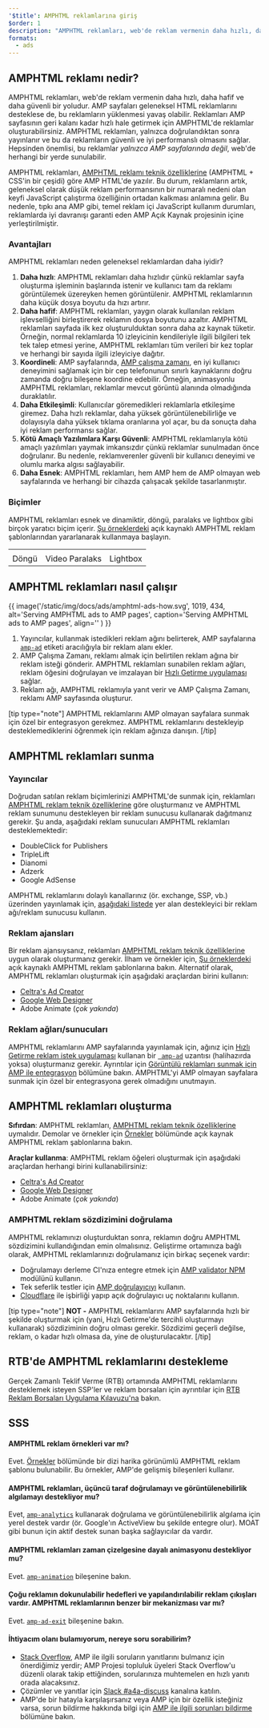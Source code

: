 ```yaml
---
'$title': AMPHTML reklamlarına giriş
$order: 1
description: "AMPHTML reklamları, web'de reklam vermenin daha hızlı, daha hafif ve daha güvenli bir yoludur. AMP sayfaları geleneksel HTML reklamlarını desteklese de, bu reklamların yüklenmesi yavaş olabilir."
formats:
  - ads
---
```


## AMPHTML reklamı nedir?

AMPHTML reklamları, web'de reklam vermenin daha hızlı, daha hafif ve daha güvenli bir yoludur. AMP sayfaları geleneksel HTML reklamlarını desteklese de, bu reklamların yüklenmesi yavaş olabilir. Reklamları AMP sayfasının geri kalanı kadar hızlı hale getirmek için AMPHTML'de reklamlar oluşturabilirsiniz. AMPHTML reklamları, yalnızca doğrulandıktan sonra yayınlanır ve bu da reklamların güvenli ve iyi performanslı olmasını sağlar. Hepsinden önemlisi, bu reklamlar _yalnızca AMP sayfalarında değil_, web'de herhangi bir yerde sunulabilir.

AMPHTML reklamları, [AMPHTML reklamı teknik özelliklerine](a4a_spec.md) (AMPHTML + CSS'in bir çeşidi) göre AMP HTML'de yazılır. Bu durum, reklamların artık, geleneksel olarak düşük reklam performansının bir numaralı nedeni olan keyfi JavaScript çalıştırma özelliğinin ortadan kalkması anlamına gelir. Bu nedenle, tıpkı ana AMP gibi, temel reklam içi JavaScript kullanım durumları, reklamlarda iyi davranışı garanti eden AMP Açık Kaynak projesinin içine yerleştirilmiştir.

### Avantajları

AMPHTML reklamları neden geleneksel reklamlardan daha iyidir?

1. **Daha hızlı**: AMPHTML reklamları daha hızlıdır çünkü reklamlar sayfa oluşturma işleminin başlarında istenir ve kullanıcı tam da reklamı görüntülemek üzereyken hemen görüntülenir. AMPHTML reklamlarının daha küçük dosya boyutu da hızı artırır.
2. **Daha hafif**: AMPHTML reklamları, yaygın olarak kullanılan reklam işlevselliğini birleştirerek reklamın dosya boyutunu azaltır. AMPHTML reklamları sayfada ilk kez oluşturulduktan sonra daha az kaynak tüketir. Örneğin, normal reklamlarda 10 izleyicinin kendileriyle ilgili bilgileri tek tek talep etmesi yerine, AMPHTML reklamları tüm verileri bir kez toplar ve herhangi bir sayıda ilgili izleyiciye dağıtır.
3. **Koordineli**: AMP sayfalarında, [AMP çalışma zamanı](spec/amphtml.md#amp-runtime), en iyi kullanıcı deneyimini sağlamak için bir cep telefonunun sınırlı kaynaklarını doğru zamanda doğru bileşene koordine edebilir. Örneğin, animasyonlu AMPHTML reklamları, reklamlar mevcut görüntü alanında olmadığında duraklatılır.
4. **Daha Etkileşimli**: Kullanıcılar göremedikleri reklamlarla etkileşime giremez. Daha hızlı reklamlar, daha yüksek görüntülenebilirliğe ve dolayısıyla daha yüksek tıklama oranlarına yol açar, bu da sonuçta daha iyi reklam performansı sağlar.
5. **Kötü Amaçlı Yazılımlara Karşı Güvenli**: AMPHTML reklamlarıyla kötü amaçlı yazılımları yaymak imkansızdır çünkü reklamlar sunulmadan önce doğrulanır. Bu nedenle, reklamverenler güvenli bir kullanıcı deneyimi ve olumlu marka algısı sağlayabilir.
6. **Daha Esnek**: AMPHTML reklamları, hem AMP hem de AMP olmayan web sayfalarında ve herhangi bir cihazda çalışacak şekilde tasarlanmıştır.

### Biçimler

AMPHTML reklamları esnek ve dinamiktir, döngü, paralaks ve lightbox gibi birçok yaratıcı biçim içerir. [Şu örneklerdeki](../../../documentation/examples/index.html) açık kaynaklı AMPHTML reklam şablonlarından yararlanarak kullanmaya başlayın.

<table class="nocolor">
  <tr>
    <td class="col-thirty"><amp-anim width="410" height="731" layout="responsive" src="/static/img/docs/ads/amp-ad-01-carousel.gif">
    </amp-anim></td>
    <td class="col-thirty"><amp-anim width="410" height="731" layout="responsive" src="/static/img/docs/ads/amp-ad-02-video-parallax.gif">
    </amp-anim></td>
    <td class="col-thirty"><amp-anim width="410" height="731" layout="responsive" src="/static/img/docs/ads/amp-ad-03-lightbox.gif">
    </amp-anim></td>
  </tr>
  <tr>
    <td>Döngü</td>
    <td>Video Paralaks</td>
    <td>Lightbox</td>
  </tr>
</table>

## AMPHTML reklamları nasıl çalışır

{{ image('/static/img/docs/ads/amphtml-ads-how.svg', 1019, 434, alt='Serving AMPHTML ads to AMP pages', caption='Serving AMPHTML ads to AMP pages', align='' ) }}

1. Yayıncılar, kullanmak istedikleri reklam ağını belirterek, AMP sayfalarına [`amp-ad`](../../../documentation/components/reference/amp-ad.md) etiketi aracılığıyla bir reklam alanı ekler.
2. AMP Çalışma Zamanı, reklamı almak için belirtilen reklam ağına bir reklam isteği gönderir. AMPHTML reklamları sunabilen reklam ağları, reklam öğesini doğrulayan ve imzalayan bir [Hızlı Getirme uygulaması](https://github.com/ampproject/amphtml/blob/main/ads/google/a4a/docs/Network-Impl-Guide.md) sağlar.
3. Reklam ağı, AMPHTML reklamıyla yanıt verir ve AMP Çalışma Zamanı, reklamı AMP sayfasında oluşturur.

[tip type="note"] AMPHTML reklamlarını AMP olmayan sayfalara sunmak için özel bir entegrasyon gerekmez. AMPHTML reklamlarını destekleyip desteklemediklerini öğrenmek için reklam ağınıza danışın. [/tip]

## AMPHTML reklamları sunma

### Yayıncılar

Doğrudan satılan reklam biçimlerinizi AMPHTML'de sunmak için, reklamları [AMPHTML reklam teknik özelliklerine](a4a_spec.md) göre oluşturmanız ve AMPHTML reklam sunumunu destekleyen bir reklam sunucusu kullanarak dağıtmanız gerekir. Şu anda, aşağıdaki reklam sunucuları AMPHTML reklamları desteklemektedir:

- DoubleClick for Publishers
- TripleLift
- Dianomi
- Adzerk
- Google AdSense

AMPHTML reklamlarını dolaylı kanallarınız (ör. exchange, SSP, vb.) üzerinden yayınlamak için, [aşağıdaki listede](../../../documentation/guides-and-tutorials/develop/monetization/ads_vendors.md) yer alan destekleyici bir reklam ağı/reklam sunucusu kullanın.

### Reklam ajansları

Bir reklam ajansıysanız, reklamları [AMPHTML reklam teknik özelliklerine](a4a_spec.md) uygun olarak oluşturmanız gerekir. İlham ve örnekler için, [Şu örneklerdeki](../../../documentation/examples/index.html) açık kaynaklı AMPHTML reklam şablonlarına bakın. Alternatif olarak, AMPHTML reklamları oluşturmak için aşağıdaki araçlardan birini kullanın:

- [Celtra's Ad Creator](http://www.prnewswire.com/news-releases/celtra-partners-with-the-amp-project-showcases-amp-ad-creation-at-google-io-event-300459514.html)
- [Google Web Designer](https://support.google.com/webdesigner/answer/7529856)
- Adobe Animate (_çok yakında_)

### Reklam ağları/sunucuları

AMPHTML reklamlarını AMP sayfalarında yayınlamak için, ağınız için [Hızlı Getirme reklam istek uygulaması](https://github.com/ampproject/amphtml/blob/main/ads/google/a4a/docs/Network-Impl-Guide.md) kullanan bir [` amp-ad`](../../../documentation/components/reference/amp-ad.md) uzantısı (halihazırda yoksa) oluşturmanız gerekir. Ayrıntılar için [Görüntülü reklamları sunmak için AMP ile entegrasyon](../../../documentation/guides-and-tutorials/contribute/adnetwork_integration.md) bölümüne bakın. AMPHTML'yi AMP olmayan sayfalara sunmak için özel bir entegrasyona gerek olmadığını unutmayın.

## AMPHTML reklamları oluşturma

**Sıfırdan**: AMPHTML reklamları, [AMPHTML reklam teknik özelliklerine](a4a_spec.md) uymalıdır. Demolar ve örnekler için [Örnekler](../../../documentation/examples/documentation/amp-ad.html) bölümünde açık kaynak AMPHTML reklam şablonlarına bakın.

**Araçlar kullanma**: AMPHTML reklam öğeleri oluşturmak için aşağıdaki araçlardan herhangi birini kullanabilirsiniz:

- [Celtra's Ad Creator](http://www.prnewswire.com/news-releases/celtra-partners-with-the-amp-project-showcases-amp-ad-creation-at-google-io-event-300459514.html)
- [Google Web Designer](https://support.google.com/webdesigner/answer/7529856)
- Adobe Animate (_çok yakında_)

### AMPHTML reklam sözdizimini doğrulama

AMPHTML reklamınızı oluşturduktan sonra, reklamın doğru AMPHTML sözdizimini kullandığından emin olmalısınız. Geliştirme ortamınıza bağlı olarak, AMPHTML reklamlarınızı doğrulamanız için birkaç seçenek vardır:

- Doğrulamayı derleme CI'nıza entegre etmek için [AMP validator NPM](https://www.npmjs.com/package/amphtml-validator) modülünü kullanın.
- Tek seferlik testler için [AMP doğrulayıcıyı](https://validator.ampproject.org/) kullanın.
- [Cloudflare](https://blog.cloudflare.com/amp-validator-api/) ile işbirliği yapıp açık doğrulayıcı uç noktalarını kullanın.

[tip type="note"] **NOT -** AMPHTML reklamlarını AMP sayfalarında hızlı bir şekilde oluşturmak için (yani, Hızlı Getirme'de tercihli oluşturmayı kullanarak) sözdiziminin doğru olması gerekir. Sözdizimi geçerli değilse, reklam, o kadar hızlı olmasa da, yine de oluşturulacaktır. [/tip]

## RTB'de AMPHTML reklamlarını destekleme

Gerçek Zamanlı Teklif Verme (RTB) ortamında AMPHTML reklamlarını desteklemek isteyen SSP'ler ve reklam borsaları için ayrıntılar için [RTB Reklam Borsaları Uygulama Kılavuzu'na](https://github.com/ampproject/amphtml/blob/main/ads/google/a4a/docs/RTBExchangeGuide.md) bakın.

## SSS

#### AMPHTML reklam örnekleri var mı?

Evet. [Örnekler](../../../documentation/examples/documentation/amp-ad.html) bölümünde bir dizi harika görünümlü AMPHTML reklam şablonu bulunabilir. Bu örnekler, AMP'de gelişmiş bileşenleri kullanır.

#### AMPHTML reklamları, üçüncü taraf doğrulamayı ve görüntülenebilirlik algılamayı destekliyor mu?

Evet, [`amp-analytics`](../../../documentation/components/reference/amp-analytics.md) kullanarak doğrulama ve görüntülenebilirlik algılama için yerel destek vardır (ör. Google'ın ActiveView bu şekilde entegre olur). MOAT gibi bunun için aktif destek sunan başka sağlayıcılar da vardır.

#### AMPHTML reklamları zaman çizelgesine dayalı animasyonu destekliyor mu?

Evet. [`amp-animation`](../../../documentation/components/reference/amp-animation.md) bileşenine bakın.

#### Çoğu reklamın dokunulabilir hedefleri ve yapılandırılabilir reklam çıkışları vardır. AMPHTML reklamlarının benzer bir mekanizması var mı?

Evet. [`amp-ad-exit`](../../../documentation/components/reference/amp-ad-exit.md) bileşenine bakın.

#### İhtiyacım olanı bulamıyorum, nereye soru sorabilirim?

- [Stack Overflow](http://stackoverflow.com/questions/tagged/amp-html), AMP ile ilgili soruların yanıtlarını bulmanız için önerdiğimiz yerdir; AMP Projesi topluluk üyeleri Stack Overflow'u düzenli olarak takip ettiğinden, sorularınıza muhtemelen en hızlı yanıtı orada alacaksınız.
- Çözümler ve yanıtlar için [Slack #a4a-discuss](https://docs.google.com/forms/d/e/1FAIpQLSd83J2IZA6cdR6jPwABGsJE8YL4pkypAbKMGgUZZriU7Qu6Tg/viewform?fbzx=4406980310789882877) kanalına katılın.
- AMP'de bir hatayla karşılaşırsanız veya AMP için bir özellik isteğiniz varsa, sorun bildirme hakkında bilgi için [AMP ile ilgili sorunları bildirme](https://github.com/ampproject/amphtml/blob/main/CONTRIBUTING.md#reporting-issues-with-amp) bölümüne bakın.
